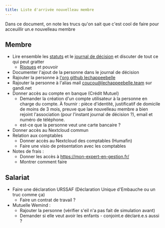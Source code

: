 ```yaml
---
title: Liste d'arrivée nouvelleau membre
---
```


Dans ce document, on note les trucs qu'on sait que c'est cool de faire pour acceuillir un.e nouvelleau membre

## Membre

- Lire ensemble les [statuts](./statuts.md) et le [journal de décision](./journal-de-décisions.md) et discuter de tout ce qui peut gratter
  - [Risques](./modele-de-menace.md) et pouvoir  
- Documenter l'ajout de la personne dans le journal de décision
- Rajouter la personne à [l'org github lechappeebelle](https://github.com/orgs/lechappeebelle/people)
- Rajouter la personne à l'alias mail coucou@lechappeebelle.team sur gandi.net
- Donner accès au compte en banque (Crédit Mutuel)
  - Demander la création d'un compte utilisateur à la personne en charge du compte. À fournir : pièce d'identité, justificatif de domicile de moins de 3 mois, preuve que lae nouvelleau membre a bien rejoint l'association (pour l'instant journal de décision ?), email et numéro de téléphone.
  - est-ce que la personne veut une carte bancaire ?
- Donner accès au Nextcloud commun
- Relation aux comptables
  - Donner accès au Nextcloud des comptables (Humafin)
  - Faire une visio de présentation avec les comptables
- Notes de frais : 
  - Donner les accès à https://mon-expert-en-gestion.fr/
  - Montrer comment faire


## Salariat

- Faire une déclaration URSSAF (Déclaration Unique d'Embauche ou un truc comme ça)
  - Faire un contrat de travail ?
- Mutuelle Wemind : 
  - Rajouter la personne (vérifier s'eil n'a pas fait de simulation avant)
  - Demander si elle veut avoir les enfants - conjoint.e déclaré.e.s aussi ?


